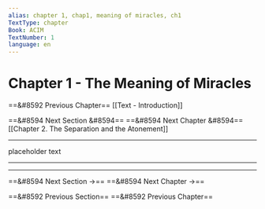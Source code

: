 ```yaml
---
alias: chapter 1, chap1, meaning of miracles, ch1
TextType: chapter
Book: ACIM
TextNumber: 1
language: en
---
```

# Chapter 1 - The Meaning of Miracles

==&#8592 Previous Chapter== [[Text - Introduction]]

==&#8594 Next Section &#8594==
==&#8594 Next Chapter &#8594== [[Chapter 2. The Separation and the Atonement]]
***
placeholder text

***
***

==&#8594 Next Section ->==
==&#8594 Next Chapter ->==

==&#8592 Previous Section==
==&#8592 Previous Chapter==